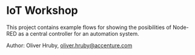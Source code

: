 # IoT Workshop

This project contains example flows for showing the posibilities
of Node-RED as a central controller for an automation system.

Author: Oliver Hruby, oliver.hruby@accenture.com